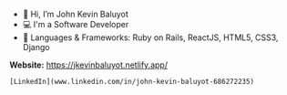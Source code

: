 - 👋 Hi, I’m John Kevin Baluyot
- 💻 I'm a Software Developer
- 🌱 Languages & Frameworks: Ruby on Rails, ReactJS, HTML5, CSS3, Django

**Website:** https://jkevinbaluyot.netlify.app/

	[LinkedIn](www.linkedin.com/in/john-kevin-baluyot-686272235)
